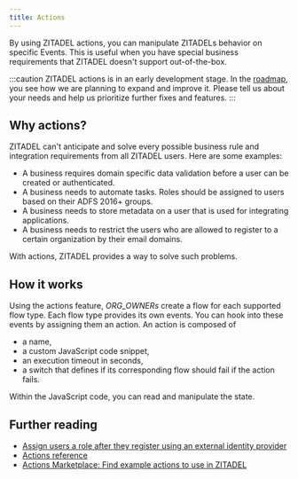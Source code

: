 ```yaml
---
title: Actions
---
```


By using ZITADEL actions, you can manipulate ZITADELs behavior on specific Events.
This is useful when you have special business requirements that ZITADEL doesn't support out-of-the-box.

:::caution
ZITADEL actions is in an early development stage.
In the [roadmap](https://zitadel.com/roadmap), you see how we are planning to expand and improve it.
Please tell us about your needs and help us prioritize further fixes and features.
:::

## Why actions?
ZITADEL can't anticipate and solve every possible business rule and integration requirements from all ZITADEL users. Here are some examples:
- A business requires domain specific data validation before a user can be created or authenticated.
- A business needs to automate tasks. Roles should be assigned to users based on their ADFS 2016+ groups.
- A business needs to store metadata on a user that is used for integrating applications. 
- A business needs to restrict the users who are allowed to register to a certain organization by their email domains.

With actions, ZITADEL provides a way to solve such problems.

## How it works
Using the actions feature, *ORG_OWNERs* create a flow for each supported flow type.
Each flow type provides its own events.
You can hook into these events by assigning them an action.
An action is composed of
* a name,
* a custom JavaScript code snippet,
* an execution timeout in seconds,
* a switch that defines if its corresponding flow should fail if the action fails.

Within the JavaScript code, you can read and manipulate the state.

## Further reading

- [Assign users a role after they register using an external identity provider](../../guides/manage/customize/behavior)
- [Actions reference](../../apis/actions/introduction#action)
- [Actions Marketplace: Find example actions to use in ZITADEL](https://github.com/zitadel/actions)
